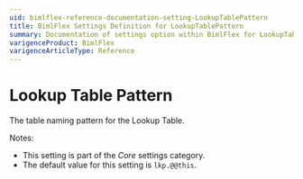 ```yaml
---
uid: bimlflex-reference-documentation-setting-LookupTablePattern
title: BimlFlex Settings Definition for LookupTablePattern
summary: Documentation of settings option within BimlFlex for LookupTablePattern
varigenceProduct: BimlFlex
varigenceArticleType: Reference
---
```


# Lookup Table Pattern

The table naming pattern for the Lookup Table.

Notes:

* This setting is part of the *Core* settings category.
* The default value for this setting is `lkp.@@this`.
